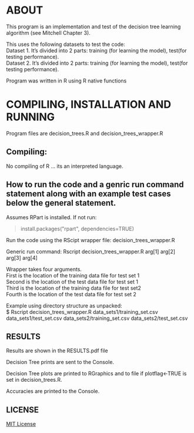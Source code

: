 ﻿# ABOUT
This program is an implementation and test of the decision tree learning algorithm (see Mitchell Chapter 3).   
   
This uses the following datasets to test the code:  
Dataset  1. It’s  divided  into  2  parts: training  (for  learning  the model),  test(for testing performance).  
Dataset  2. It’s  divided  into  2  parts: training  (for  learning the  model),   test(for testing performance).  

Program was written in R using R native functions  

# COMPILING, INSTALLATION AND RUNNING  
Program files are decision_trees.R and decision_trees_wrapper.R  

## Compiling:  

No compiling of R … its an interpreted language.  

## How to run the code and a genric run command statement along with an example test cases below the general statement.  

Assumes RPart is installed. If not run:  
> install.packages("rpart", dependencies=TRUE)  

Run the code using the RScipt wrapper file: decision_trees_wrapper.R  

Generic run command: Rscript decision_trees_wrapper.R arg[1] arg[2] arg[3] arg[4]  

Wrapper takes four arguments.  
First is the location of the training data file for test set 1  
Second is the location of the test data file for test set 1  
Third is the location of the training data file for test set2  
Fourth is the location of the test data file for test set 2  

Example using directory structure as unpacked:  
$ Rscript decision_trees_wrapper.R data_sets1/training_set.csv data_sets1/test_set.csv data_sets2/training_set.csv data_sets2/test_set.csv  

## RESULTS  

Results are shown in the RESULTS.pdf file  

Decision Tree prints are sent to the Console.  

Decision Tree plots are printed to RGraphics and to file if plotflag<-TRUE is set in decision_trees.R.  

Accuracies are printed to the Console.  

## LICENSE  
[MIT License](https://github.com/shoeloh/decision-trees-R/blob/master/LICENSE)  

